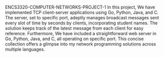 ENCS3320-COMPUTER-NETWORKS-PROJECT-1
In this project, We have implemented TCP client-server applications using Go, Python, Java, and C. The server, set to specific port, 
adeptly manages broadcast messages sent every slot of time by seconds by clients, 
incorporating student names. The solution keeps track of the latest message from each client for easy reference. 
Furthermore, We have included a straightforward web server in Go, Python, Java, and C, 
all operating on specific port. This concise collection offers a glimpse into my network programming solutions across multiple languages.
